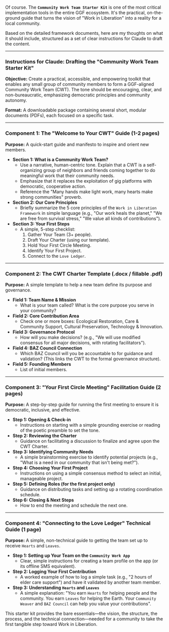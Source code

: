 Of course. The **`Community Work Team Starter Kit`** is one of the most critical implementation tools in the entire GGF ecosystem. It's the practical, on-the-ground guide that turns the vision of "Work in Liberation" into a reality for a local community.

Based on the detailed framework documents, here are my thoughts on what it should include, structured as a set of clear instructions for Claude to draft the content.

---
### **Instructions for Claude: Drafting the "Community Work Team Starter Kit"**

**Objective:** Create a practical, accessible, and empowering toolkit that enables any small group of community members to form a GGF-aligned Community Work Team (CWT). The tone should be encouraging, clear, and non-bureaucratic, emphasizing democratic principles and community autonomy.

**Format:** A downloadable package containing several short, modular documents (PDFs), each focused on a specific task.

---
### **Component 1: The "Welcome to Your CWT" Guide (1-2 pages)**

**Purpose:** A quick-start guide and manifesto to inspire and orient new members.

* **Section 1: What is a Community Work Team?**
    * Use a narrative, human-centric tone. Explain that a CWT is a self-organizing group of neighbors and friends coming together to do meaningful work that their community needs.
    * Emphasize that it replaces the exploitation of gig platforms with democratic, cooperative action.
    * Reference the "Many hands make light work, many hearts make strong communities" proverb.
* **Section 2: Our Core Principles**
    * Briefly summarize the 5 core principles of the `Work in Liberation Framework` in simple language (e.g., "Our work heals the planet," "We are free from survival stress," "We value all kinds of contributions").
* **Section 3: Your First Steps**
    * A simple, 5-step checklist:
        1.  Gather Your Team (3+ people).
        2.  Draft Your Charter (using our template).
        3.  Hold Your First Circle Meeting.
        4.  Identify Your First Project.
        5.  Connect to the `Love Ledger`.

---
### **Component 2: The CWT Charter Template (.docx / fillable .pdf)**

**Purpose:** A simple template to help a new team define its purpose and governance.

* **Field 1: Team Name & Mission**
    * What is your team called? What is the core purpose you serve in your community?
* **Field 2: Core Contribution Area**
    * Check one or more boxes: Ecological Restoration, Care & Community Support, Cultural Preservation, Technology & Innovation.
* **Field 3: Governance Protocol**
    * How will you make decisions? (e.g., "We will use modified consensus for all major decisions, with rotating facilitators").
* **Field 4: BAZ Council Connection**
    * Which BAZ Council will you be accountable to for guidance and validation? (This links the CWT to the formal governance structure).
* **Field 5: Founding Members**
    * List of initial members.

---
### **Component 3: "Your First Circle Meeting" Facilitation Guide (2 pages)**

**Purpose:** A step-by-step guide for running the first meeting to ensure it is democratic, inclusive, and effective.

* **Step 1: Opening & Check-in**
    * Instructions on starting with a simple grounding exercise or reading of the poetic preamble to set the tone.
* **Step 2: Reviewing the Charter**
    * Guidance on facilitating a discussion to finalize and agree upon the CWT Charter.
* **Step 3: Identifying Community Needs**
    * A simple brainstorming exercise to identify potential projects (e.g., "What is a need in our community that isn't being met?").
* **Step 4: Choosing Your First Project**
    * Instructions on using a simple consensus method to select an initial, manageable project.
* **Step 5: Defining Roles (for the first project only)**
    * Guidance on distributing tasks and setting up a rotating coordination schedule.
* **Step 6: Closing & Next Steps**
    * How to end the meeting and schedule the next one.

---
### **Component 4: "Connecting to the Love Ledger" Technical Guide (1 page)**

**Purpose:** A simple, non-technical guide to getting the team set up to receive `Hearts` and `Leaves`.

* **Step 1: Setting up Your Team on the `Community Work App`**
    * Clear, simple instructions for creating a team profile on the app (or its offline SMS equivalent).
* **Step 2: Logging Your First Contribution**
    * A worked example of how to log a simple task (e.g., "2 hours of elder care support") and have it validated by another team member.
* **Step 3: Understanding `Hearts` and `Leaves`**
    * A simple explanation: "You earn `Hearts` for helping people and the community. You earn `Leaves` for helping the Earth. Your `Community Weaver` and `BAZ Council` can help you value your contributions".

This starter kit provides the bare essentials—the vision, the structure, the process, and the technical connection—needed for a community to take the first tangible step toward Work in Liberation.
